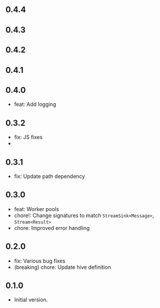 ## 0.4.4

## 0.4.3

## 0.4.2

## 0.4.1

## 0.4.0

- feat: Add logging

## 0.3.2

- fix: JS fixes
- 
## 0.3.1

- fix: Update path dependency

## 0.3.0

- feat: Worker pools
- chore!: Change signatures to match `StreamSink<Message>`, `Stream<Result>` 
- chore: Improved error handling

## 0.2.0

- fix: Various bug fixes
- (breaking) chore: Update hive definition

## 0.1.0

- Initial version.
